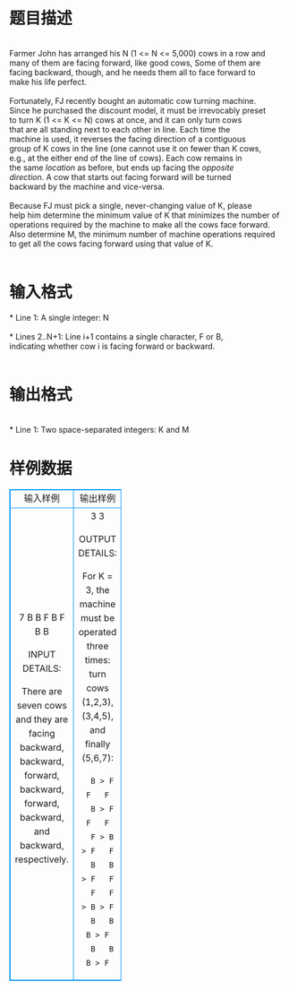 # 

 
 # 题目描述 
<p>
<br>Farmer John has arranged his N (1 <= N <= 5,000) cows in a row and<br>many of them are facing forward, like good cows, Some of them are<br>facing backward, though, and he needs them all to face forward to<br>make his life perfect.<br><br>Fortunately, FJ recently bought an automatic cow turning machine.<br>Since he purchased the discount model, it must be irrevocably preset<br>to turn K (1 <= K <= N) cows at once, and it can only turn cows<br>that are all standing next to each other in line. Each time the<br>machine is used, it reverses the facing direction of a contiguous<br>group of K cows in the line (one cannot use it on fewer than K cows,<br>e.g., at the either end of the line of cows). Each cow remains in<br>the same *location* as before, but ends up facing the *opposite<br>direction*.  A cow that starts out facing forward will be turned<br>backward by the machine and vice-versa.<br><br>Because FJ must pick a single, never-changing value of K, please<br>help him determine the minimum value of K that minimizes the number of<br>operations required by the machine to make all the cows face forward.<br>Also determine M, the minimum number of machine operations required<br>to get all the cows facing forward using that value of K.<br><br></p> 

 
 # 输入格式 
<p>
* Line 1: A single integer: N<br><br>* Lines 2..N+1: Line i+1 contains a single character, F or B,<br>        indicating whether cow i is facing forward or backward.<br><br></p> 

 
 # 输出格式 
<p>
<br>* Line 1: Two space-separated integers: K and M<br></p> 
# 样例数据
<style>
        table,table tr th, table tr td { border:1px solid #0094ff; }
        table { width: 200px; min-height: 25px; line-height: 25px; text-align: center; border-collapse: collapse;}   
    </style>
<table>
	<tr>
		<td>输入样例</td>
		<td>输出样例</td>
	</tr>
<tr><td>
7
B
B
F
B
F
B
B

INPUT DETAILS:

There are seven cows and they are facing backward, backward, forward,
backward, forward, backward, and backward, respectively.
</td><td>
3 3

OUTPUT DETAILS:

For K = 3, the machine must be operated three times: turn cows (1,2,3),
(3,4,5), and finally (5,6,7):

      B > F   F   F
      B > F   F   F
      F > B > F   F
      B   B > F   F
      F   F > B > F
      B   B   B > F
      B   B   B > F</td></tr></table>
